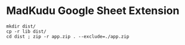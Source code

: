 # MadKudu Google Sheet Extension

```
mkdir dist/
cp -r lib dist/
cd dist ; zip -r app.zip . --exclude=./app.zip